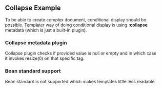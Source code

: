 ## Collapse Example

To be able to create complex document, conditional display should be possible.
Templater way of doing conditional display is using **:collapse** metadata (which is just a built-in plugin).

### Collapse metadata plugin

Collapse plugin checks if provided value is null or empty and in which case it invokes resize(0) on that specific tag.

### Bean standard support

Bean standard is not supported which makes templates little less readable.